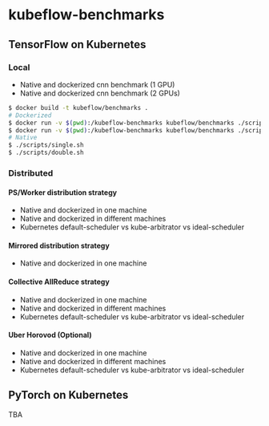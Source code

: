 # kubeflow-benchmarks

## TensorFlow on Kubernetes

### Local

- Native and dockerized cnn benchmark (1 GPU)
- Native and dockerized cnn benchmark (2 GPUs)

```bash
$ docker build -t kubeflow/benchmarks .
# Dockerized
$ docker run -v $(pwd):/kubeflow-benchmarks kubeflow/benchmarks ./scripts/single.sh
$ docker run -v $(pwd):/kubeflow-benchmarks kubeflow/benchmarks ./scripts/double.sh
# Native
$ ./scripts/single.sh
$ ./scripts/double.sh
```

### Distributed

#### PS/Worker distribution strategy

- Native and dockerized in one machine
- Native and dockerized in different machines
- Kubernetes default-scheduler vs kube-arbitrator vs ideal-scheduler

#### Mirrored distribution strategy

- Native and dockerized in one machine

#### Collective AllReduce strategy

- Native and dockerized in one machine
- Native and dockerized in different machines
- Kubernetes default-scheduler vs kube-arbitrator vs ideal-scheduler

#### Uber Horovod (Optional)

- Native and dockerized in one machine
- Native and dockerized in different machines
- Kubernetes default-scheduler vs kube-arbitrator vs ideal-scheduler

## PyTorch on Kubernetes

TBA

